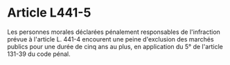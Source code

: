 # Article L441-5

Les personnes morales déclarées pénalement responsables de l'infraction prévue à l'article L. 441-4 encourent une peine d'exclusion des marchés publics pour une durée de cinq ans au plus, en application du 5° de l'article 131-39 du code pénal.

